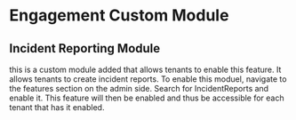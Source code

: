 # Engagement Custom Module

## Incident Reporting Module
this is a custom module added that allows tenants to enable this feature. It allows tenants to create incident reports.
To enable this moduel, navigate to the features section on the admin side. Search for IncidentReports and enable it.
This feature will then be enabled and thus be accessible for each tenant that has it enabled.
